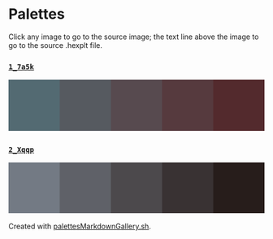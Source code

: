 # Palettes

Click any image to go to the source image; the text line above the image to go to the source .hexplt file.

### [`1_7a5k`](1_7a5k.hexplt)

[ ![1_7a5k.png](1_7a5k.png) ](1_7a5k.png)

### [`2_Xqqp`](2_Xqqp.hexplt)

[ ![2_Xqqp.png](2_Xqqp.png) ](2_Xqqp.png)

Created with [palettesMarkdownGallery.sh](https://github.com/earthbound19/_ebDev/blob/master/scripts/imgAndVideo/palettesMarkdownGallery.sh).